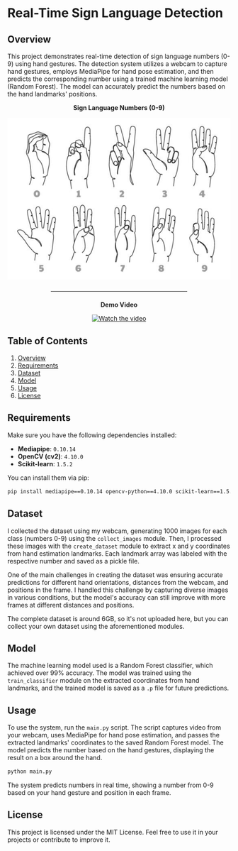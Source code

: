 # Real-Time Sign Language Detection

## Overview
This project demonstrates real-time detection of sign language numbers (0-9) using hand gestures. The detection system utilizes a webcam to capture hand gestures, employs MediaPipe for hand pose estimation, and then predicts the corresponding number using a trained machine learning model (Random Forest). The model can accurately predict the numbers based on the hand landmarks' positions.

<p align="center">
  <b>Sign Language Numbers (0-9)</b>
</p>

<p align="center">
  <img src="https://github.com/DanialSoleimany/Real-Time-Sign-Language-Detection-Numbers/blob/main/0-to-9.jpg" alt="Sign Language Numbers">
</p>

<p align="center">––––––––––––––––––––––––––––––––––––––––––––</p>

<p align="center">
  <b>Demo Video</b>
</p>

<p align="center">
  <a href="https://www.youtube.com/watch?v=9Z-TEUh9boE">
    <img src="https://img.youtube.com/vi/9Z-TEUh9boE/0.jpg" alt="Watch the video" />
  </a>
</p>

## Table of Contents
1. [Overview](#overview)
2. [Requirements](#requirements)
3. [Dataset](#dataset)
4. [Model](#model)
5. [Usage](#usage)
6. [License](#license)

## Requirements
Make sure you have the following dependencies installed:

- **Mediapipe**: `0.10.14`
- **OpenCV (cv2)**: `4.10.0`
- **Scikit-learn**: `1.5.2`

You can install them via pip:

```bash
pip install mediapipe==0.10.14 opencv-python==4.10.0 scikit-learn==1.5.2
```

## Dataset
I collected the dataset using my webcam, generating 1000 images for each class (numbers 0-9) using the `collect_images` module. Then, I processed these images with the `create_dataset` module to extract x and y coordinates from hand estimation landmarks. Each landmark array was labeled with the respective number and saved as a pickle file.

One of the main challenges in creating the dataset was ensuring accurate predictions for different hand orientations, distances from the webcam, and positions in the frame. I handled this challenge by capturing diverse images in various conditions, but the model's accuracy can still improve with more frames at different distances and positions.

The complete dataset is around 6GB, so it's not uploaded here, but you can collect your own dataset using the aforementioned modules.

## Model
The machine learning model used is a Random Forest classifier, which achieved over 99% accuracy. The model was trained using the `train_classifier` module on the extracted coordinates from hand landmarks, and the trained model is saved as a `.p` file for future predictions.

## Usage
To use the system, run the `main.py` script. The script captures video from your webcam, uses MediaPipe for hand pose estimation, and passes the extracted landmarks' coordinates to the saved Random Forest model. The model predicts the number based on the hand gestures, displaying the result on a box around the hand.

```bash
python main.py
```

The system predicts numbers in real time, showing a number from 0-9 based on your hand gesture and position in each frame.

## License
This project is licensed under the MIT License. Feel free to use it in your projects or contribute to improve it.

